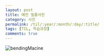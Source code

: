 ```yaml
---
layout: post
title: 예전 필름사진
category: 사진
permalink: /til/:year/:month/:day/:title/
tags: [TIL, 학습과정]
comments: true
---
```


![bendingMacine](https://github.com/developersoom/developersoom.github.io/blob/master/assets/phototaken/bendingMachine.JPG?raw=true)
